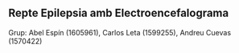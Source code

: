 ## Repte Epilepsia amb Electroencefalograma

Grup: Abel Espín (1605961), Carlos Leta (1599255), Andreu Cuevas (1570422)
